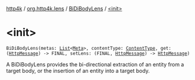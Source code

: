 [http4k](../../index.md) / [org.http4k.lens](../index.md) / [BiDiBodyLens](index.md) / [&lt;init&gt;](./-init-.md)

# &lt;init&gt;

`BiDiBodyLens(metas: `[`List`](https://kotlinlang.org/api/latest/jvm/stdlib/kotlin.collections/-list/index.html)`<`[`Meta`](../-meta/index.md)`>, contentType: `[`ContentType`](../../org.http4k.core/-content-type/index.md)`, get: (`[`HttpMessage`](../../org.http4k.core/-http-message/index.md)`) -> FINAL, setLens: (FINAL, `[`HttpMessage`](../../org.http4k.core/-http-message/index.md)`) -> `[`HttpMessage`](../../org.http4k.core/-http-message/index.md)`)`

A BiDiBodyLens provides the bi-directional extraction of an entity from a target body, or the insertion of an entity
into a target body.

